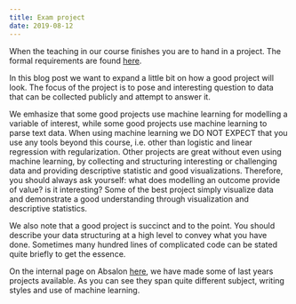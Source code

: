 ```yaml
---
title: Exam project
date: 2019-08-12
---
```



When the teaching in our course finishes you are to hand in a project. The formal requirements are found [here]( https://abjer.github.io/sds2019/page/practical/).

In this blog post we want to expand a little bit on how a good project will look. The focus of the project is to pose and interesting question to data that can be collected publicly and attempt to answer it.

We emhasize that some good projects use machine learning for modelling a variable of interest, while some good projects use machine learning to parse text data. When using machine learning we DO NOT EXPECT that you use any tools beyond this course, i.e. other than logistic and linear regression with regularization. Other projects are great without even using machine learning, by collecting and structuring interesting or challenging data and providing descriptive statistic and good visualizations. Therefore, you should always ask yourself: what does modelling an outcome provide of value? is it interesting? Some of the best project simply visualize data and demonstrate a good understanding through visualization and descriptive statistics.

We also note that a good project is succinct and to the point. You should describe your data structuring at a high level to convey what you have done. Sometimes many hundred lines of complicated code can be stated quite briefly to get the essence.

On the internal page on Absalon [here](https://absalon.ku.dk/courses/35139), we have made some of last years projects available. As you can see they span quite different subject, writing styles and use of machine learning.
